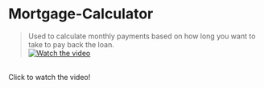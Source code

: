 # Mortgage-Calculator
> Used to calculate monthly payments based on how long you want to take to pay back the loan. <br/>
[![Watch the video](https://i.gyazo.com/661243aef2948fb0805f5d2adcea15a0.png)](https://streamable.com/82lto)
<br/>
Click to watch the video!

